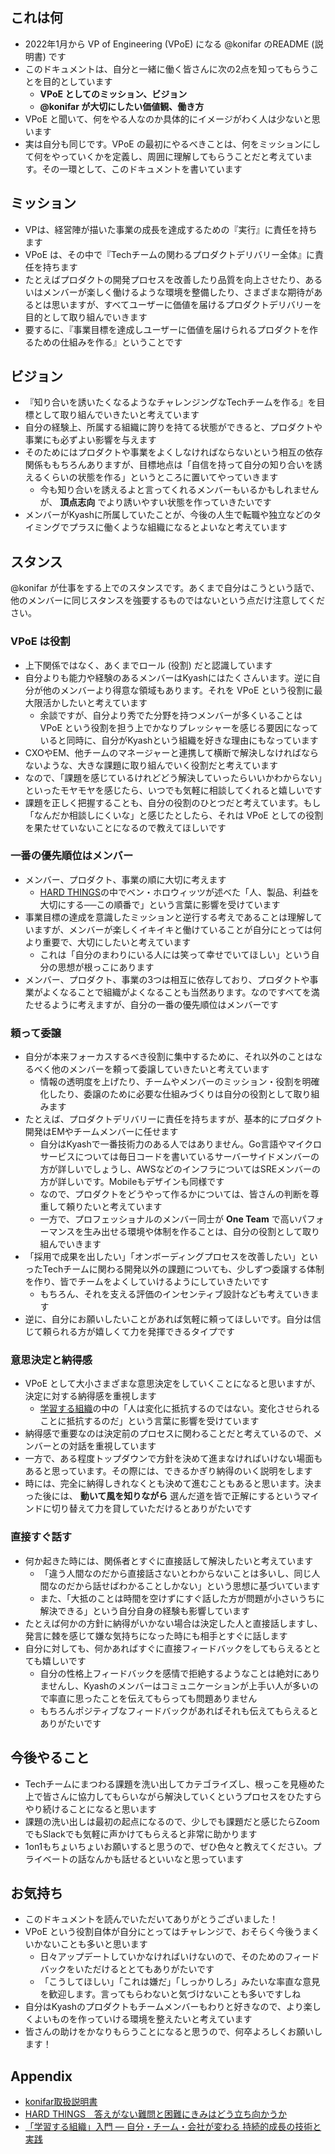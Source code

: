 ## これは何

- 2022年1月から VP of Engineering (VPoE) になる @konifar のREADME (説明書) です
- このドキュメントは、自分と一緒に働く皆さんに次の2点を知ってもらうことを目的としています
    - **VPoE としてのミッション、ビジョン**
    - **@konifar が大切にしたい価値観、働き方**
- VPoE と聞いて、何をやる人なのか具体的にイメージがわく人は少ないと思います
- 実は自分も同じです。VPoE の最初にやるべきことは、何をミッションにして何をやっていくかを定義し、周囲に理解してもらうことだと考えています。その一環として、このドキュメントを書いています


## ミッション

- VPは、経営陣が描いた事業の成長を達成するための『実行』に責任を持ちます
- VPoE は、その中で『Techチームの関わるプロダクトデリバリー全体』に責任を持ちます
- たとえばプロダクトの開発プロセスを改善したり品質を向上させたり、あるいはメンバーが楽しく働けるような環境を整備したり、さまざまな期待があるとは思いますが、すべてユーザーに価値を届けるプロダクトデリバリーを目的として取り組んでいきます
- 要するに、『事業目標を達成しユーザーに価値を届けられるプロダクトを作るための仕組みを作る』ということです


## ビジョン

- 『知り合いを誘いたくなるようなチャレンジングなTechチームを作る』を目標として取り組んでいきたいと考えています
- 自分の経験上、所属する組織に誇りを持てる状態ができると、プロダクトや事業にも必ずよい影響を与えます
- そのためにはプロダクトや事業をよくしなければならないという相互の依存関係ももちろんありますが、目標地点は「自信を持って自分の知り合いを誘えるくらいの状態を作る」というところに置いてやっていきます
    - 今も知り合いを誘えるよと言ってくれるメンバーもいるかもしれませんが、 **頂点志向** でより誘いやすい状態を作っていきたいです
- メンバーがKyashに所属していたことが、今後の人生で転職や独立などのタイミングでプラスに働くような組織になるとよいなと考えています


## スタンス

@konifar が仕事をする上でのスタンスです。あくまで自分はこうという話で、他のメンバーに同じスタンスを強要するものではないという点だけ注意してください。

### VPoE は役割

- 上下関係ではなく、あくまでロール (役割) だと認識しています
- 自分よりも能力や経験のあるメンバーはKyashにはたくさんいます。逆に自分が他のメンバーより得意な領域もあります。それを VPoE という役割に最大限活かしたいと考えています
    - 余談ですが、自分より秀でた分野を持つメンバーが多くいることは VPoE という役割を担う上でかなりプレッシャーを感じる要因になっていると同時に、自分がKyashという組織を好きな理由にもなっています
- CXOやEM、他チームのマネージャーと連携して横断で解決しなければならないような、大きな課題に取り組んでいく役割だと考えています
- なので、「課題を感じているけれどどう解決していったらいいかわからない」といったモヤモヤを感じたら、いつでも気軽に相談してくれると嬉しいです
- 課題を正しく把握することも、自分の役割のひとつだと考えています。もし「なんだか相談しにくいな」と感じたとしたら、それは VPoE としての役割を果たせていないことになるので教えてほしいです


### 一番の優先順位はメンバー

- メンバー、プロダクト、事業の順に大切に考えます
    - [HARD THINGS](https://www.amazon.co.jp/dp/B00W535LOU)の中でベン・ホロウィッツが述べた「人、製品、利益を大切にする──この順番で」という言葉に影響を受けています
- 事業目標の達成を意識したミッションと逆行する考えであることは理解していますが、メンバーが楽しくイキイキと働けていることが自分にとっては何より重要で、大切にしたいと考えています
    - これは「自分のまわりにいる人には笑って幸せでいてほしい」という自分の思想が根っこにあります
- メンバー、プロダクト、事業の3つは相互に依存しており、プロダクトや事業がよくなることで組織がよくなることも当然あります。なのですべてを満たせるように考えますが、自分の一番の優先順位はメンバーです


### 頼って委譲

- 自分が本来フォーカスするべき役割に集中するために、それ以外のことはなるべく他のメンバーを頼って委譲していきたいと考えています
    - 情報の透明度を上げたり、チームやメンバーのミッション・役割を明確化したり、委譲のために必要な仕組みづくりは自分の役割として取り組みます
- たとえば、プロダクトデリバリーに責任を持ちますが、基本的にプロダクト開発はEMやチームメンバーに任せます
    - 自分はKyashで一番技術力のある人ではありません。Go言語やマイクロサービスについては毎日コードを書いているサーバーサイドメンバーの方が詳しいでしょうし、AWSなどのインフラについてはSREメンバーの方が詳しいです。Mobileもデザインも同様です
    - なので、プロダクトをどうやって作るかについては、皆さんの判断を尊重して頼りたいと考えています
    - 一方で、プロフェッショナルのメンバー同士が **One Team** で高いパフォーマンスを生み出せる環境や体制を作ることは、自分の役割として取り組んでいきます
- 「採用で成果を出したい」「オンボーディングプロセスを改善したい」といったTechチームに関わる開発以外の課題についても、少しずつ委譲する体制を作り、皆でチームをよくしていけるようにしていきたいです
    - もちろん、それを支える評価のインセンティブ設計なども考えていきます
- 逆に、自分にお願いしたいことがあれば気軽に頼ってほしいです。自分は信じて頼られる方が嬉しくて力を発揮できるタイプです

### 意思決定と納得感

- VPoE として大小さまざまな意思決定をしていくことになると思いますが、決定に対する納得感を重視します
    - [学習する組織](https://www.amazon.co.jp/dp/B071G76MBC)の中の「人は変化に抵抗するのではない。変化させられることに抵抗するのだ」という言葉に影響を受けています
- 納得感で重要なのは決定前のプロセスに関わることだと考えているので、メンバーとの対話を重視しています
- 一方で、ある程度トップダウンで方針を決めて進まなければいけない場面もあると思っています。その際には、できるかぎり納得のいく説明をします
- 時には、完全に納得しきれなくとも決めて進むこともあると思います。決まった後には、 **動いて風を知りながら** 選んだ道を皆で正解にするというマインドに切り替えて力を貸していただけるとありがたいです

### 直接すぐ話す

- 何か起きた時には、関係者とすぐに直接話して解決したいと考えています
    - 「違う人間なのだから直接話さないとわからないことは多いし、同じ人間なのだから話せばわかることしかない」という思想に基づいています
    - また、「大抵のことは時間を空けずにすぐ話した方が問題が小さいうちに解決できる」という自分自身の経験も影響しています
- たとえば何かの方針に納得がいかない場合は決定した人と直接話しますし、発言に棘を感じて嫌な気持ちになった時にも相手とすぐに話します
- 自分に対しても、何かあればすぐに直接フィードバックをしてもらえるととても嬉しいです
    - 自分の性格上フィードバックを感情で拒絶するようなことは絶対にありませんし、Kyashのメンバーはコミュニケーションが上手い人が多いので率直に思ったことを伝えてもらっても問題ありません
    - もちろんポジティブなフィードバックがあればそれも伝えてもらえるとありがたいです

## 今後やること

- Techチームにまつわる課題を洗い出してカテゴライズし、根っこを見極めた上で皆さんに協力してもらいながら解決していくというプロセスをひたすらやり続けることになると思います
- 課題の洗い出しは最初の起点になるので、少しでも課題だと感じたらZoomでもSlackでも気軽に声かけてもらえると非常に助かります
- 1on1もちょいちょいお願いすると思うので、ぜひ色々と教えてください。プライベートの話なんかも話せるといいなと思っています

## お気持ち

- このドキュメントを読んでいただいてありがとうございました！
- VPoE という役割自体が自分にとってはチャレンジで、おそらく今後うまくいかないことも多いと思います
    - 日々アップデートしていかなければいけないので、そのためのフィードバックをいただけるととてもありがたいです
    - 「こうしてほしい」「これは嫌だ」「しっかりしろ」みたいな率直な意見を歓迎します。言ってもらわないと気づけないことも多いですしね
- 自分はKyashのプロダクトもチームメンバーもわりと好きなので、より楽しくよいものを作っていける環境を整えたいと考えています
- 皆さんの助けをかなりもらうことになると思うので、何卒よろしくお願いします！

## Appendix

- [konifar取扱説明書](https://github.com/konifar/about-me/blob/main/readme/%E5%8F%96%E6%89%B1%E8%AA%AC%E6%98%8E%E6%9B%B8.md)
- [HARD THINGS　答えがない難問と困難にきみはどう立ち向かうか](https://www.amazon.co.jp/dp/B00W535LOU)
- [「学習する組織」入門 ― 自分・チーム・会社が変わる 持続的成長の技術と実践](https://www.amazon.co.jp/dp/B071G76MBC)
